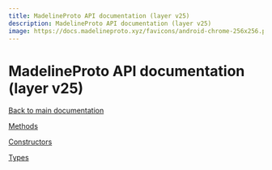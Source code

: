 ```yaml
---
title: MadelineProto API documentation (layer v25)
description: MadelineProto API documentation (layer v25)
image: https://docs.madelineproto.xyz/favicons/android-chrome-256x256.png
---
```

# MadelineProto API documentation (layer v25)

[Back to main documentation](..)  


[Methods](methods/)

[Constructors](constructors/)

[Types](types/)
